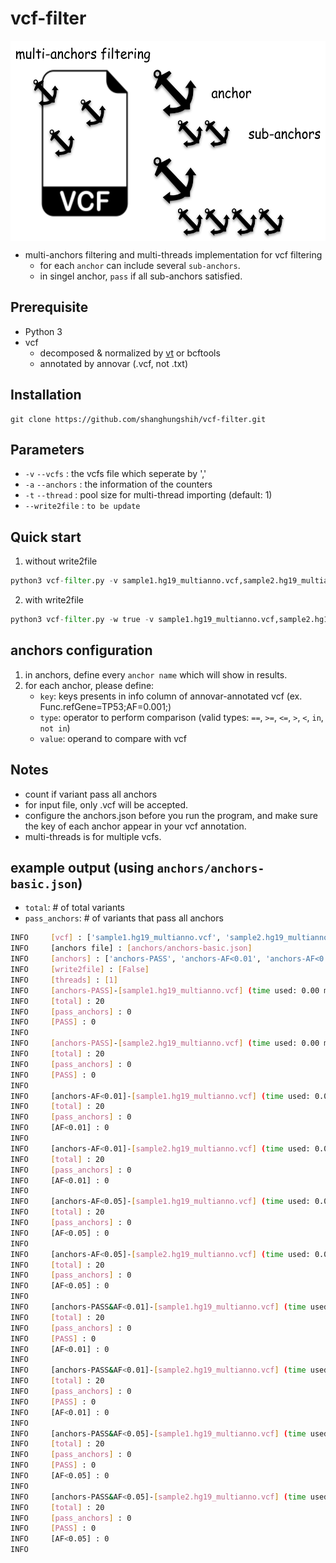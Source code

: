 # vcf-filter

<img align="center" src="img/icon.png" height="320">

- multi-anchors filtering and multi-threads implementation for vcf filtering
    - for each `anchor` can include several `sub-anchors`.
    - in singel anchor, `pass` if all sub-anchors satisfied.

## Prerequisite
* Python 3
* vcf
    * decomposed & normalized by [vt](https://genome.sph.umich.edu/wiki/Vt) or bcftools
    * annotated by annovar (.vcf, not .txt)

## Installation
``` shell
git clone https://github.com/shanghungshih/vcf-filter.git
```

## Parameters
- `-v` `--vcfs` : the vcfs file which seperate by ','
- `-a` `--anchors` :  the information of the counters
- `-t` `--thread` :  pool size for multi-thread importing (default: 1)
- `--write2file` : `to be update`

## Quick start
1. without write2file
``` python
python3 vcf-filter.py -v sample1.hg19_multianno.vcf,sample2.hg19_multianno.vcf -a anchors/anchors-basic.json -t 2
```

2. with write2file
``` python
python3 vcf-filter.py -w true -v sample1.hg19_multianno.vcf,sample2.hg19_multianno.vcf -a anchors/anchors-PG-853variant.json
```


## anchors configuration
1. in anchors, define every `anchor name` which will show in results.
2. for each anchor, please define:
    - `key`: keys presents in info column of annovar-annotated vcf (ex. Func.refGene=TP53;AF=0.001;)
    - `type`: operator to perform comparison (valid types: `==`, `>=`, `<=`, `>`, `<`, `in`, `not in`)
    - `value`: operand to compare with vcf

## Notes
- count if variant pass all anchors
- for input file, only .vcf will be accepted.
- configure the anchors.json before you run the program, and make sure the key of each anchor appear in your vcf annotation.
- multi-threads is for multiple vcfs.

## example output (using `anchors/anchors-basic.json`)
- `total`: # of total variants
- `pass_anchors`: # of variants that pass all anchors

```bash
INFO     [vcf] : ['sample1.hg19_multianno.vcf', 'sample2.hg19_multianno.vcf']
INFO     [anchors file] : [anchors/anchors-basic.json]
INFO     [anchors] : ['anchors-PASS', 'anchors-AF<0.01', 'anchors-AF<0.05', 'anchors-PASS&AF<0.01', 'anchors-PASS&AF<0.05']
INFO     [write2file] : [False]
INFO     [threads] : [1]
INFO     [anchors-PASS]-[sample1.hg19_multianno.vcf] (time used: 0.00 min)
INFO     [total] : 20
INFO     [pass_anchors] : 0
INFO     [PASS] : 0
INFO
INFO     [anchors-PASS]-[sample2.hg19_multianno.vcf] (time used: 0.00 min)
INFO     [total] : 20
INFO     [pass_anchors] : 0
INFO     [PASS] : 0
INFO
INFO     [anchors-AF<0.01]-[sample1.hg19_multianno.vcf] (time used: 0.00 min)
INFO     [total] : 20
INFO     [pass_anchors] : 0
INFO     [AF<0.01] : 0
INFO
INFO     [anchors-AF<0.01]-[sample2.hg19_multianno.vcf] (time used: 0.00 min)
INFO     [total] : 20
INFO     [pass_anchors] : 0
INFO     [AF<0.01] : 0
INFO
INFO     [anchors-AF<0.05]-[sample1.hg19_multianno.vcf] (time used: 0.00 min)
INFO     [total] : 20
INFO     [pass_anchors] : 0
INFO     [AF<0.05] : 0
INFO
INFO     [anchors-AF<0.05]-[sample2.hg19_multianno.vcf] (time used: 0.00 min)
INFO     [total] : 20
INFO     [pass_anchors] : 0
INFO     [AF<0.05] : 0
INFO
INFO     [anchors-PASS&AF<0.01]-[sample1.hg19_multianno.vcf] (time used: 0.00 min)
INFO     [total] : 20
INFO     [pass_anchors] : 0
INFO     [PASS] : 0
INFO     [AF<0.01] : 0
INFO
INFO     [anchors-PASS&AF<0.01]-[sample2.hg19_multianno.vcf] (time used: 0.00 min)
INFO     [total] : 20
INFO     [pass_anchors] : 0
INFO     [PASS] : 0
INFO     [AF<0.01] : 0
INFO
INFO     [anchors-PASS&AF<0.05]-[sample1.hg19_multianno.vcf] (time used: 0.00 min)
INFO     [total] : 20
INFO     [pass_anchors] : 0
INFO     [PASS] : 0
INFO     [AF<0.05] : 0
INFO
INFO     [anchors-PASS&AF<0.05]-[sample2.hg19_multianno.vcf] (time used: 0.00 min)
INFO     [total] : 20
INFO     [pass_anchors] : 0
INFO     [PASS] : 0
INFO     [AF<0.05] : 0
INFO
```
